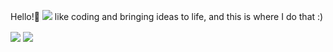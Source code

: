 Hello!👋
![](https://komarev.com/ghpvc/?jwt2706=your-github-username&color=green)
 like coding and bringing ideas to life, and this is where I do that :)

<img align="center" src="https://github-readme-stats.vercel.app/api?username=jwt2706&show_icons=true&theme=transparent">
<img align="center" src="https://github-readme-stats.vercel.app/api/top-langs/?username=jwt2706&layout=compact">



[comment]: # (Here is the repo for the github widgets: https://github.com/anuraghazra/github-readme-stats)
